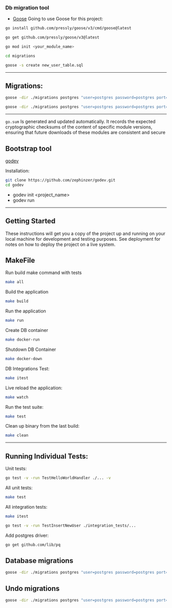 <!-- First steps -->

### Db migration tool

-   [Goose](https://github.com/pressly/goose)
    Going to use Goose for this project:

```bash
go install github.com/pressly/goose/v3/cmd/goose@latest
```

```bash
go get github.com/pressly/goose/v3@latest
```

```bash
go mod init <your_module_name>
```

```bash
cd migrations
```

```bash
goose -s create new_user_table.sql
```

---

## Migrations:

```bash
goose -dir ./migrations postgres "user=postgres password=postgres port=6432 host=localhost dbname=golang_db sslmode=disable" up
```

```bash
goose -dir ./migrations postgres "user=postgres password=postgres port=6432 host=localhost dbname=golang_db sslmode=disable" down-to 0
```

---

`go.sum` Is generated and updated automatically. It records the expected cryptographic checksums of the content of specific module versions, ensuring that future downloads of these modules are consistent and secure

## Bootstrap tool

[godev](https://github.com/zephinzer/godev)

Installation:

```bash
git clone https://github.com/zephinzer/godev.git
cd godev
```

-   godev init <project_name>
-   godev run

---

## Getting Started

These instructions will get you a copy of the project up and running on your local machine for development and testing purposes. See deployment for notes on how to deploy the project on a live system.

## MakeFile

Run build make command with tests

```bash
make all
```

Build the application

```bash
make build
```

Run the application

```bash
make run
```

Create DB container

```bash
make docker-run
```

Shutdown DB Container

```bash
make docker-down
```

DB Integrations Test:

```bash
make itest
```

Live reload the application:

```bash
make watch
```

Run the test suite:

```bash
make test
```

Clean up binary from the last build:

```bash
make clean
```

---

## Running Individual Tests:

Unit tests:

```bash
go test -v -run TestHelloWorldHandler ./... -v
```

All unit tests:

```bash
make test
```

All integration tests:

```bash
make itest
```

```bash
go test -v -run TestInsertNewUser ./integration_tests/...
```

Add postgres driver:

```bash
go get github.com/lib/pq
```

## Database migrations

```bash
goose -dir ./migrations postgres "user=postgres password=postgres port=5432 host=localhost dbname=golang_db sslmode=disable" up
```

## Undo migrations

```bash
goose -dir ./migrations postgres "user=postgres password=postgres port=5432 host=localhost dbname=golang_db sslmode=disable" down-to 0
```
